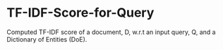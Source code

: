 # TF-IDF-Score-for-Query
Computed TF-IDF score of a document, D, w.r.t an input query, Q, and a Dictionary of Entities (DoE).
